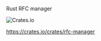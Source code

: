 
Rust RFC manager

![Crates.io](https://img.shields.io/crates/v/rfc-manager?logo=rust&style=for-the-badge)

https://crates.io/crates/rfc-manager
